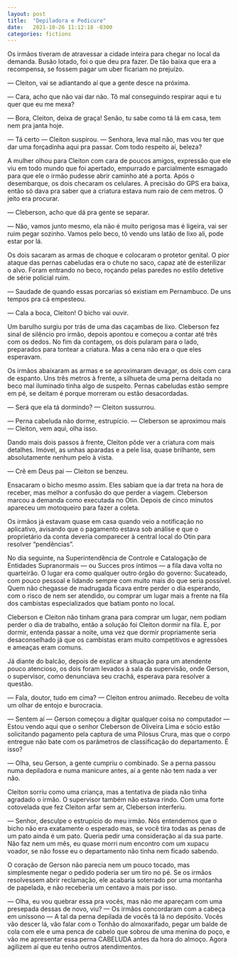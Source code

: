 ```yaml
---
layout: post
title:  "Depiladora e Pedicure"
date:   2021-10-26 11:12:18 -0300
categories: fictions
---
```


Os irmãos tiveram de atravessar a cidade inteira para chegar no local da demanda. Busão lotado, foi o que deu pra fazer. De tão baixa que era a recompensa, se fossem pagar um uber ficariam no prejuízo.

— Cleiton, vai se adiantando aí que a gente desce na próxima.

— Cara, acho que não vai dar não. Tô mal conseguindo respirar aqui e tu quer que eu me mexa?

— Bora, Cleiton, deixa de graça! Senão, tu sabe como tá lá em casa, tem nem pra janta hoje.

— Tá certo — Cleiton suspirou. — Senhora, leva mal não, mas vou ter que dar uma forçadinha aqui pra passar. Com todo respeito aí, beleza?

<!--more-->

A mulher olhou para Cleiton com cara de poucos amigos, expressão que ele viu em todo mundo que foi apertado, empurrado e parcialmente esmagado para que ele o irmão pudesse abrir caminho até a porta. Após o desembarque, os dois checaram os celulares. A precisão do GPS era baixa, então só dava pra saber que a criatura estava num raio de cem metros. O jeito era procurar.

— Cleberson, acho que dá pra gente se separar.

— Não, vamos junto mesmo, ela não é muito perigosa mas é ligeira, vai ser ruim pegar sozinho. Vamos pelo beco, tô vendo uns latão de lixo ali, pode estar por lá.

Os dois sacaram as armas de choque e colocaram o protetor genital. O pior ataque das pernas cabeludas era o chute no saco, capaz até de esterilizar o alvo. Foram entrando no beco, roçando pelas paredes no estilo detetive de série policial ruim.

— Saudade de quando essas porcarias só existiam em Pernambuco. De uns tempos pra cá empesteou.

— Cala a boca, Cleiton! O bicho vai ouvir.

Um barulho surgiu por trás de uma das caçambas de lixo. Cleberson fez sinal de silêncio pro irmão, depois apontou e começou a contar até três com os dedos. No fim da contagem, os dois pularam para o lado, preparados para tontear a criatura. Mas a cena não era o que eles esperavam.

Os irmãos abaixaram as armas e se aproximaram devagar, os dois com cara de espanto. Uns três metros à frente, a silhueta de uma perna deitada no beco mal iluminado tinha algo de suspeito. Pernas cabeludas estão sempre em pé, se deitam é porque morreram ou estão desacordadas.

— Será que ela tá dormindo? — Cleiton sussurrou.

— Perna cabeluda não dorme, estrupício. — Cleberson se aproximou mais — Cleiton, vem aqui, olha isso.

Dando mais dois passos à frente, Cleiton pôde ver a criatura com mais detalhes. Imóvel, as unhas aparadas e a pele lisa, quase brilhante, sem absolutamente nenhum pelo à vista.

— Crê em Deus pai — Cleiton se benzeu.

Ensacaram o bicho mesmo assim. Eles sabiam que ia dar treta na hora de receber, mas melhor a confusão do que perder a viagem. Cleberson marcou a demanda como executada no Otin. Depois de cinco minutos apareceu um motoqueiro para fazer a coleta.

Os irmãos já estavam quase em casa quando veio a notificação no aplicativo, avisando que o pagamento estava sob análise e que o proprietário da conta deveria comparecer à central local do Otin para resolver “pendências”.

No dia seguinte, na Superintendência de Controle e Catalogação de Entidades Supranormais — ou Succes pros íntimos — a fila dava volta no quarteirão. O lugar era como qualquer outro órgão do governo: Sucateado, com pouco pessoal e lidando sempre com muito mais do que seria possível. Quem não chegasse de madrugada ficava entre perder o dia esperando, com o risco de nem ser atendido, ou comprar um lugar mais a frente na fila dos cambistas especializados que batiam ponto no local.

Cleberson e Cleiton não tinham grana para comprar um lugar, nem podiam perder o dia de trabalho, então a solução foi Cleiton dormir na fila. E, por dormir, entenda passar a noite, uma vez que dormir propriamente seria desaconselhado já que os cambistas eram muito competitivos e agressões e ameaças eram comuns.

Já diante do balcão, depois de explicar a situação para um atendente pouco atencioso, os dois foram levados à sala da supervisão, onde Gerson, o supervisor, como denunciava seu crachá, esperava para resolver a questão.

— Fala, doutor, tudo em cima? — Cleiton entrou animado. Recebeu de volta um olhar de entojo e burocracia.

— Sentem aí — Gerson começou a digitar qualquer coisa no computador — Estou vendo aqui que o senhor Cleberson de Oliveira Lima e sócio estão solicitando pagamento pela captura de uma Pilosus Crura, mas que o corpo entregue não bate com os parâmetros de classificação do departamento. É isso?

— Olha, seu Gerson, a gente cumpriu o combinado. Se a perna passou numa depiladora e numa manicure antes, aí a gente não tem nada a ver não.

Cleiton sorriu como uma criança, mas a tentativa de piada não tinha agradado o irmão. O supervisor também não estava rindo. Com uma forte cotovelada que fez Cleiton arfar sem ar, Cleberson interferiu.

— Senhor, desculpe o estrupício do meu irmão. Nós entendemos que o bicho não era exatamente o esperado mas, se você tira todas as penas de um pato ainda é um pato. Queria pedir uma consideração aí da sua parte. Não faz nem um mês, eu quase morri num encontro com um xupacu voador, se não fosse eu o departamento não tinha nem ficado sabendo.

O coração de Gerson não parecia nem um pouco tocado, mas simplesmente negar o pedido poderia ser um tiro no pé. Se os irmãos resolvessem abrir reclamação, ele acabaria soterrado por uma montanha de papelada, e não receberia um centavo a mais por isso.

— Olha, eu vou quebrar essa pra vocês, mas não me apareçam com uma presepada dessas de novo, viu? — Os irmãos concordaram com a cabeça em uníssono — A tal da perna depilada de vocês tá lá no depósito. Vocês vão descer lá, vão falar com o Tonhão do almoxarifado, pegar um balde de cola com ele e uma penca de cabelo que sobrou de uma menina do poço, e vão me apresentar essa perna CABELUDA antes da hora do almoço. Agora agilizem aí que eu tenho outros atendimentos.